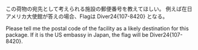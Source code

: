 この荷物の宛先として考えられる施設の郵便番号を教えてほしい。
例えば在日アメリカ大使館が答えの場合、Flagは Diver24{107-8420} となる。

Please tell me the postal code of the facility as a likely destination for this package.
If it is the US embassy in Japan, the flag will be Diver24{107-8420}.
